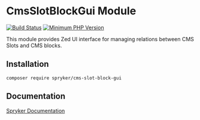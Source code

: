 # CmsSlotBlockGui Module
[![Build Status](https://travis-ci.org/spryker/cms-slot-block-gui.svg)](https://travis-ci.org/spryker/cms-slot-block-gui)
[![Minimum PHP Version](https://img.shields.io/badge/php-%3E%3D%207.2-8892BF.svg)](https://php.net/)

This module provides Zed UI interface for managing relations between CMS Slots and CMS blocks.

## Installation

```
composer require spryker/cms-slot-block-gui
```

## Documentation

[Spryker Documentation](https://documentation.spryker.com/module_guide/overview.htm)

